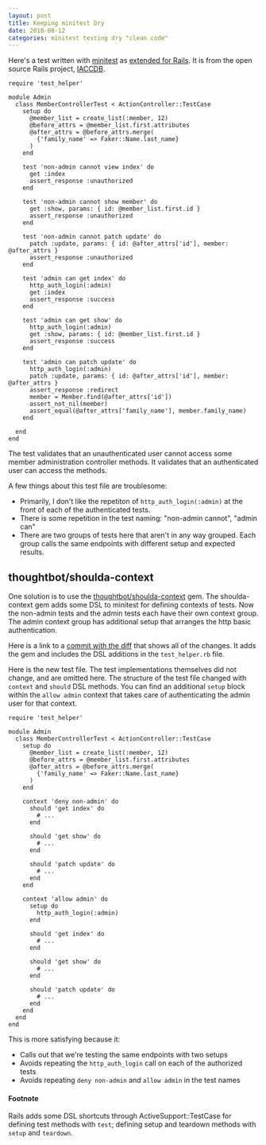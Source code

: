 ```yaml
---
layout: post
title: Keeping minitest Dry
date: 2018-08-12
categories: minitest testing dry "clean code"
---
```

Here's a test written with
[minitest](https://github.com/seattlerb/minitest)
as [extended for Rails](#footnote).
It is from the open source Rails project,
[IACCDB](https://github.com/wbreeze/iaccdb).

```
require 'test_helper'

module Admin
  class MemberControllerTest < ActionController::TestCase
    setup do
      @member_list = create_list(:member, 12)
      @before_attrs = @member_list.first.attributes
      @after_attrs = @before_attrs.merge(
        {'family_name' => Faker::Name.last_name}
      )
    end

    test 'non-admin cannot view index' do
      get :index
      assert_response :unauthorized
    end

    test 'non-admin cannot show member' do
      get :show, params: { id: @member_list.first.id }
      assert_response :unauthorized
    end

    test 'non-admin cannot patch update' do
      patch :update, params: { id: @after_attrs['id'], member: @after_attrs }
      assert_response :unauthorized
    end

    test 'admin can get index' do
      http_auth_login(:admin)
      get :index
      assert_response :success
    end

    test 'admin can get show' do
      http_auth_login(:admin)
      get :show, params: { id: @member_list.first.id }
      assert_response :success
    end

    test 'admin can patch update' do
      http_auth_login(:admin)
      patch :update, params: { id: @after_attrs['id'], member: @after_attrs }
      assert_response :redirect
      member = Member.find(@after_attrs['id'])
      assert_not_nil(member)
      assert_equal(@after_attrs['family_name'], member.family_name)
    end

  end
end
```

The test validates that an unauthenticated user cannot access some
member administration controller methods.
It validates that an authenticated user can access the methods.

A few things about this test file are troublesome:

- Primarily, I don't like the repetiton of `http_auth_login(:admin)`
  at the front of each of the authenticated tests.
- There is some repetition in the test naming: "non-admin cannot",
  "admin can"
- There are two groups of tests here that aren't in any way grouped.
  Each group calls the same endpoints with different setup and expected
  results.


## thoughtbot/shoulda-context

One solution is to use the
[thoughtbot/shoulda-context](https://github.com/thoughtbot/shoulda-context)
gem.
The shoulda-context gem adds some DSL to minitest for defining contexts of
tests. Now the non-admin tests and the admin
tests each have their own context group. The admin context group has
additional setup that arranges the http basic authentication.

Here is a link to a
[commit with the diff](
https://github.com/wbreeze/iaccdb/commit/f7f8e3c08ca3856ae70545abca097cde195d51cc)
that shows all of the changes. It adds the gem and includes
the DSL additions
in the `test_helper.rb` file.

Here is the new test file. The test implementations themselves did not
change, and are omitted here. The structure of the test file changed with
`context` and `should` DSL methods.
You can find an additional `setup` block within the
`allow admin` context that takes care of authenticating the
admin user for that context.

```
require 'test_helper'

module Admin
  class MemberControllerTest < ActionController::TestCase
    setup do
      @member_list = create_list(:member, 12)
      @before_attrs = @member_list.first.attributes
      @after_attrs = @before_attrs.merge(
        {'family_name' => Faker::Name.last_name}
      )
    end

    context 'deny non-admin' do
      should 'get index' do
        # ...
      end

      should 'get show' do
        # ...
      end

      should 'patch update' do
        # ...
      end
    end

    context 'allow admin' do
      setup do
        http_auth_login(:admin)
      end

      should 'get index' do
        # ...
      end

      should 'get show' do
        # ...
      end

      should 'patch update' do
        # ...
      end
    end
  end
end
```
This is more satisfying because it:

- Calls out that we're testing the same endpoints with two setups
- Avoids repeating the `http_auth_login` call on each of the authorized tests
- Avoids repeating `deny non-admin` and `allow admin` in the test names

#### Footnote
Rails adds some DSL shortcuts through ActiveSupport::TestCase for defining test
methods with `test`; defining setup and teardown methods with
`setup` and `teardown`.
